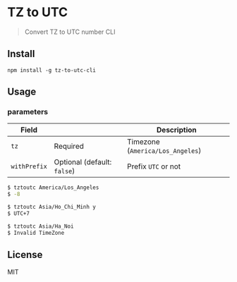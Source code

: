 # TZ to UTC

> Convert TZ to UTC number CLI

## Install

```
npm install -g tz-to-utc-cli
```

## Usage

### parameters

| Field      |                             | Description                      |
|------------|-----------------------------|----------------------------------|
|`tz`        | Required                    | Timezone (`America/Los_Angeles`) |
|`withPrefix`| Optional (default: `false`) | Prefix `UTC` or not              |


```bash
$ tztoutc America/Los_Angeles
$ -8

$ tztoutc Asia/Ho_Chi_Minh y
$ UTC+7

$ tztoutc Asia/Ha_Noi
$ Invalid TimeZone
```

## License

MIT